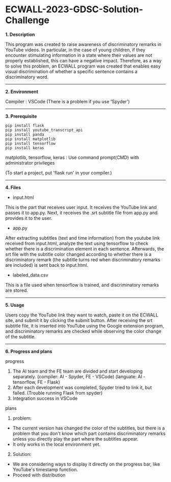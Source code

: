 # ECWALL-2023-GDSC-Solution-Challenge

**1. Description**

This program was created to raise awareness of discriminatory remarks in YouTube videos. In particular, in the case of young children, if they encounter stimulating information in a state where their values are not properly established, this can have a negative impact. Therefore, as a way to solve this problem, an ECWALL program was created that enables easy visual discrimination of whether a specific sentence contains a discriminatory word.

* * *
**2. Environment**

 Compiler : VSCode (There is a problem if you use 'Spyder')
 
* * *
**3. Prerequisite**
```
pip install flask
pip install youtube_transcript_api
pip install panda
pip install matplotlib
pip install tensorflow
pip install keras
```
matplotlib, tensorflow, keras : Use command prompt(CMD) with administrator privileges

(To start a project, put 'flask run' in your compiler.)

* * *
**4. Files**
- input.html

This is the part that receives user input. It receives the YouTube link and passes it to app.py.
Next, it receives the .srt subtitle file from app.py and provides it to the user.
- app.py

After extracting subtitles (text and time information) from the youtube link received from input.html, analyze the text using tensorflow to check whether there is a discrimination element in each sentence. Afterwards, the srt file with the subtitle color changed according to whether there is a discriminatory remark (the subtitle turns red when discriminatory remarks are included) is sent back to input.html.
- labeled_data.csv

This is a file used when tensorflow is trained, and discriminatory remarks are stored.

* * *
**5. Usage**

Users copy the YouTube link they want to watch, paste it on the ECWALL site, and submit it by clicking the submit button. After receiving the srt subtitle file, it is inserted into YouTube using the Google extension program, and discriminatory remarks are checked while observing the color change of the subtitle.

* * *
**6. Progress and plans**

progress
1. The AI team and the FE team are divided and start developing separately.
(compiler: AI - Spyder, FE - VSCode)
(languate: AI - tensorflow, FE - Flask)
2. After each development was completed, Spyder tried to link it, but failed.
(Trouble running Flask from spyder)
3. Integration success in VSCode

plans
1. problem: 
- The current version has changed the color of the subtitles, but there is a problem that you don't know which part contains discriminatory remarks unless you directly play the part where the subtitles appear. 
- It only works in the local environment yet.

2. Solution: 
- We are considering ways to display it directly on the progress bar, like YouTube's timestamp function.
- Proceed with distribution
